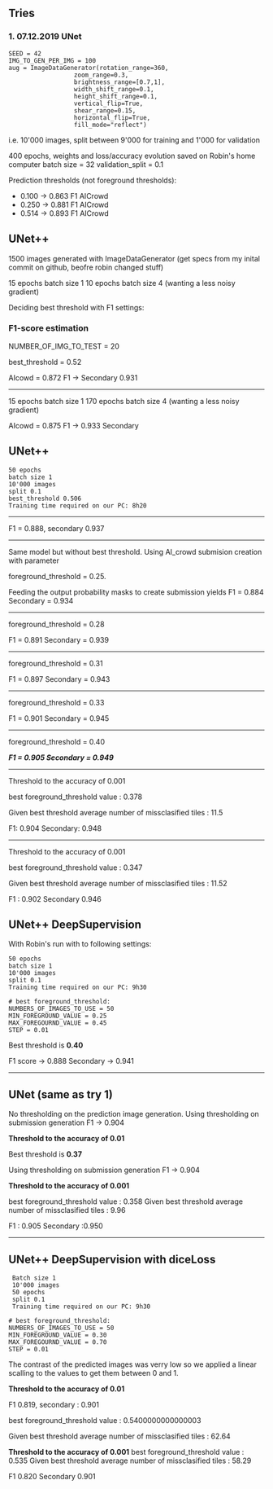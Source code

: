 ## Tries

### 1. 07.12.2019 UNet

```
SEED = 42
IMG_TO_GEN_PER_IMG = 100
aug = ImageDataGenerator(rotation_range=360,
                  zoom_range=0.3,
                  brightness_range=[0.7,1],
                  width_shift_range=0.1,
                  height_shift_range=0.1,
                  vertical_flip=True,
                  shear_range=0.15,
                  horizontal_flip=True,
                  fill_mode="reflect")
```

i.e. 10'000 images, split between 9'000 for training and 1'000 for validation

400 epochs, weights and loss/accuracy evolution saved on Robin's home computer
batch size = 32
validation_split = 0.1

Prediction thresholds (not foreground thresholds):
- 0.100 -> 0.863 F1 AICrowd
- 0.250 -> 0.881 F1 AICrowd
- 0.514 -> 0.893 F1 AICrowd


## UNet++

1500 images generated with ImageDataGenerator (get specs from my inital commit on github, beofre robin changed stuff)

15 epochs batch size 1
10 epochs batch size 4 (wanting a less noisy gradient)

Deciding best threshold with F1 settings:
### F1-score estimation
NUMBER_OF_IMG_TO_TEST = 20

best_threshold = 0.52

AIcowd = 0.872 F1 -> Secondary 0.931


_____
15 epochs batch size 1
170 epochs batch size 4 (wanting a less noisy gradient)

AIcowd = 0.875 F1	-> 0.933 Secondary



## UNet++
```
50 epochs
batch size 1
10'000 images
split 0.1
best_threshold 0.506
Training time required on our PC: 8h20
```
____
 F1 = 0.888, secondary 0.937

______
Same model but without best threshold. Using AI_crowd submision creation with parameter 
 
foreground_threshold = 0.25. 

Feeding the output probability masks to create submission yields F1 = 0.884 Secondary = 0.934
____ 
foreground_threshold = 0.28

F1 = 0.891 Secondary =	0.939
_____

foreground_threshold = 0.31

F1 = 0.897 Secondary =	0.943

____

foreground_threshold = 0.33

F1 = 0.901	Secondary = 0.945

____

foreground_threshold = 0.40

***F1 = 0.905 Secondary = 0.949***


___

Threshold to the accuracy of 0.001

best foreground_threshold value : 0.378

Given best threshold average number of missclasified tiles : 11.5

F1: 0.904	Secondary: 0.948

___
Threshold to the accuracy of 0.001

best foreground_threshold value : 0.347

Given best threshold average number of missclasified tiles : 11.52

F1 : 0.902	Secondary 0.946


## UNet++ DeepSupervision

With Robin's run with to following settings:

```
50 epochs
batch size 1
10'000 images
split 0.1
Training time required on our PC: 9h30
```

```
# best foreground_threshold:
NUMBERS_OF_IMAGES_TO_USE = 50
MIN_FOREGROUND_VALUE = 0.25
MAX_FOREGOURND_VALUE = 0.45
STEP = 0.01
 ```
 
 Best threshold is **0.40**
 
 F1 score -> 0.888 Secondary -> 0.941

____

## UNet (same as try 1)
No thresholding on the prediction image generation.
Using thresholding on submission generation F1 -> 0.904

**Threshold to the accuracy of 0.01**

Best threshold is **0.37**

Using thresholding on submission generation F1 -> 0.904

**Threshold to the accuracy of 0.001**


best foreground_threshold value : 0.358
Given best threshold average number of missclasified tiles : 9.96

F1 : 0.905	Secondary :0.950
____
## UNet++ DeepSupervision with diceLoss
```
 Batch size 1
 10'000 images
 50 epochs
 split 0.1
 Training time required on our PC: 9h30
```

```
# best foreground_threshold:
NUMBERS_OF_IMAGES_TO_USE = 50
MIN_FOREGROUND_VALUE = 0.30
MAX_FOREGOURND_VALUE = 0.70
STEP = 0.01
```

The contrast of the predicted images was verry low so we applied a linear scalling to the values to get them between 0 and 1.

**Threshold to the accuracy of 0.01**

F1 0.819, secondary : 0.901

best foreground_threshold value : 0.5400000000000003

Given best threshold average number of missclasified tiles : 62.64

**Threshold to the accuracy of 0.001**
best foreground_threshold value : 0.535
Given best threshold average number of missclasified tiles : 58.29

F1 0.820	Secondary 0.901
